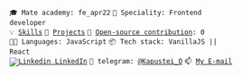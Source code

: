 <code>🎓 Mate academy: fe_apr22</code>                              <!-- <code>⚪ Community: Mate</code> -->
<code>👷 Speciality: Frontend developer</code><br>
<code>💡 [Skills](SKILLS.md)</code>
<code>🧻 [Projects](PROJECTS.md)</code>                             <!-- <code>📢 [Public talks: 0](TALKS.md)</code> -->
<code>👀 [Open-source contribution](CONTRIBUTION.md): 0</code><br>
<code>🧑‍💻 Languages: JavaScript</code>
<code>📦 Tech stack: VanillaJS || React</code><br>                  <!-- <code>🪙 [Rates](RATES.md)</code><br> -->
<code>[![Linkedin](https://api.iconify.design/ion/logo-linkedin.svg?color=%2322f&height=14) LinkedIn](https://www.linkedin.com/in/oleksandr-kapustei/)</code>
<code>💬 telegram: [@Kapustei_O](https://t.me/Kapustei_O)</code>
<code>📫 [My E-mail](mailto:kapoo.work@gmail.com)</code>
